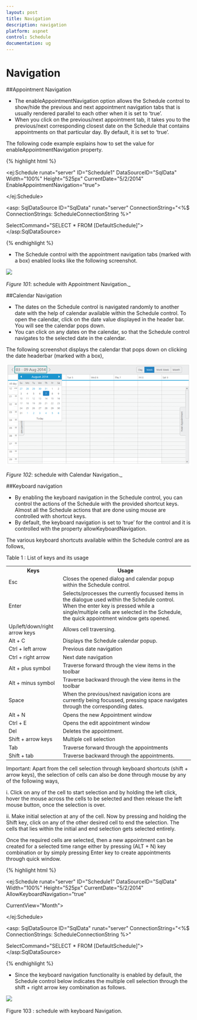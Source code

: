 ```yaml
---
layout: post
title: Navigation
description: navigation
platform: aspnet
control: Schedule
documentation: ug
---
```


# Navigation

##Appointment Navigation

* The enableAppointmentNavigation option allows the Schedule control to show/hide the previous and next appointment navigation tabs that is usually rendered parallel to each other when it is set to ‘true’. 
* When you click on the previous/next appointment tab, it takes you to the previous/next corresponding closest date on the Schedule that contains appointments on that particular day. By default, it is set to ‘true’.

The following code example explains how to set the value for enableAppointmentNavigation property.


{% highlight html %}


<ej:Schedule runat="server" ID="Schedule1" DataSourceID="SqlData" Width="100%" Height="525px" CurrentDate="5/2/2014" EnableAppointmentNavigation="true">



<AppointmentSettings Id="Id" Subject="Subject" AllDay="AllDay" StartTime="StartTime" EndTime="EndTime" Recurrence="Recurrence" RecurrenceRule="RecurrenceRule" Description="Description"/>

</ej:Schedule>



<asp: SqlDataSource ID="SqlData" runat="server" ConnectionString="<%$ ConnectionStrings: ScheduleConnectionString %>"

SelectCommand="SELECT * FROM [DefaultSchedule]"></asp:SqlDataSource>

{% endhighlight %}

* The Schedule control with the appointment navigation tabs (marked with a box) enabled looks like the following screenshot.

![](Navigation_images/Navigation_img1.png)


_Figure_ _101_:  schedule with Appointment Navigation._

##Calendar Navigation

* The dates on the Schedule control is navigated randomly to another date with the help of calendar available within the Schedule control. To open the calendar, click on the date value displayed in the header bar. You will see the calendar pops down.
* You can click on any dates on the calendar, so that the Schedule control navigates to the selected date in the calendar.

The following screenshot displays the calendar that pops down on clicking the date headerbar (marked with a box),



![](Navigation_images/Navigation_img2.png)


 _Figure_ _102_:  schedule with Calendar Navigation._



##Keyboard navigation

* By enabling the keyboard navigation in the Schedule control, you can control the actions of the Schedule with the provided shortcut keys. Almost all the Schedule actions that are done using mouse are controlled with shortcut keys. 
* By default, the keyboard navigation is set to ‘true’ for the control and it is controlled with the property allowKeyboardNavigation.

The various keyboard shortcuts available within the Schedule control are as follows, 



Table 1 : List of keys and its usage

<table>
<tr>
<th>
Keys</th><th>
Usage</th></tr>
<tr>
<td>
Esc</td><td>
Closes the opened dialog and calendar popup within the Schedule control.</td></tr>
<tr>
<td>
Enter</td><td>
Selects/processes the currently focussed items in the dialogue used within the Schedule control. When the enter key is pressed while a single/multiple cells are selected in the Schedule, the quick appointment window gets opened.</td></tr>
<tr>
<td>
Up/left/down/right arrow keys</td><td>
Allows cell traversing.</td></tr>
<tr>
<td>
Alt + C</td><td>
Displays the Schedule calendar popup.</td></tr>
<tr>
<td>
Ctrl + left arrow</td><td>
Previous date navigation</td></tr>
<tr>
<td>
Ctrl + right arrow</td><td>
Next date navigation</td></tr>
<tr>
<td>
Alt + plus symbol</td><td>
Traverse forward through the view items in the toolbar</td></tr>
<tr>
<td>
Alt + minus symbol</td><td>
Traverse backward through the view items in the toolbar</td></tr>
<tr>
<td>
Space</td><td>
When the previous/next navigation icons are currently being focussed, pressing space navigates through the corresponding dates.</td></tr>
<tr>
<td>
Alt + N</td><td>
Opens the new Appointment window</td></tr>
<tr>
<td>
Ctrl + E</td><td>
Opens the edit appointment window</td></tr>
<tr>
<td>
Del</td><td>
Deletes the appointment.</td></tr>
<tr>
<td>
Shift + arrow keys</td><td>
Multiple cell selection</td></tr>
<tr>
<td>
Tab</td><td>
Traverse forward through the appointments</td></tr>
<tr>
<td>
Shift + tab</td><td>
Traverse backward through the appointments.</td></tr>
</table>




Important: Apart from the cell selection through keyboard shortcuts (shift + arrow keys), the selection of cells can also be done through mouse by any of the following ways,

i. Click on any of the cell to start selection and by holding the left click, hover the mouse across the cells to be selected and then release the left mouse button, once the selection is over.

ii. Make initial selection at any of the cell. Now by pressing and holding the Shift key, click on any of the other desired cell to end the selection. The cells that lies within the initial and end selection gets selected entirely.

Once the required cells are selected, then a new appointment can be created for a selected time range either by pressing (ALT + N) key combination or by simply pressing Enter key to create appointments through quick window.


{% highlight html %}



<ej:Schedule runat="server" ID="Schedule1" DataSourceID="SqlData" Width="100%" Height="525px" CurrentDate="5/2/2014" AllowKeyboardNavigation="true"

CurrentView="Month">



<AppointmentSettings Id="Id" Subject="Subject" AllDay="AllDay" StartTime="StartTime" EndTime="EndTime" Recurrence="Recurrence" RecurrenceRule="RecurrenceRule" Description="Description"/>

</ej:Schedule>



<asp: SqlDataSource ID="SqlData" runat="server" ConnectionString="<%$ ConnectionStrings: ScheduleConnectionString %>"

SelectCommand="SELECT * FROM [DefaultSchedule]"></asp:SqlDataSource>

{% endhighlight %}

* Since the keyboard navigation functionality is enabled by default, the Schedule control below indicates the multiple cell selection through the shift + right arrow key combination as follows.



![](Navigation_images/Navigation_img3.png)


   Figure 103 :  schedule with keyboard Navigation.

